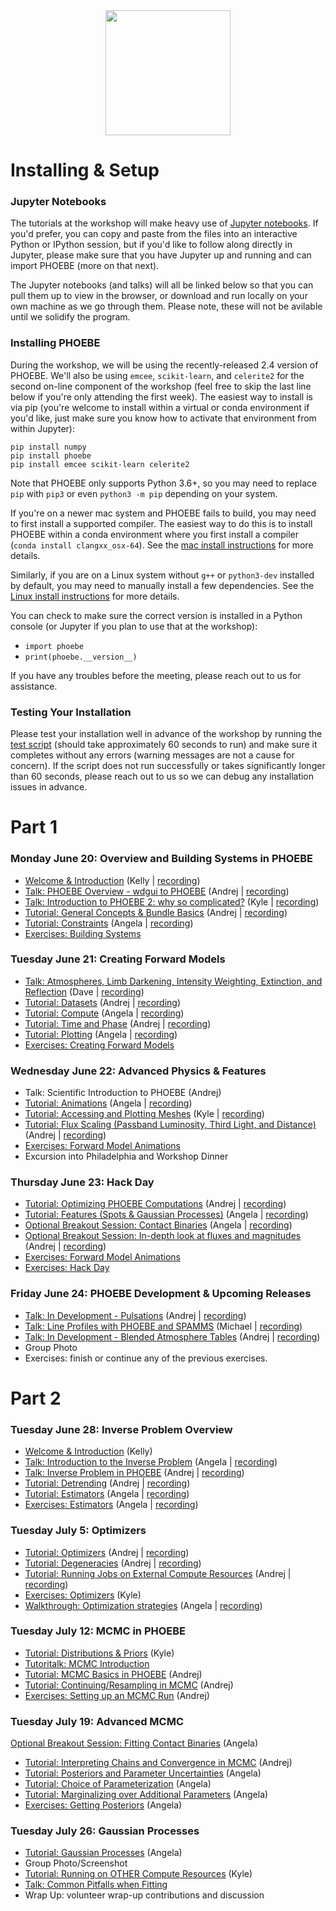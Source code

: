 
<div style="text-align: center">
<a href="http://phoebe-project.org/static/workshops/PHOEBE_workshop_4.jpg" target="_blank" rel="noopener noreferrer"><img src="http://phoebe-project.org/images/workshops/PHOEBE_workshop_4_thumb.jpg" height="200" maxWidth="80%"/></a>
</div>

# Installing & Setup

### Jupyter Notebooks

The tutorials at the workshop will make heavy use of [Jupyter notebooks](https://jupyter.org/install).  If you'd prefer, you can copy and paste from the files into an interactive Python or IPython session, but if you'd like to follow along directly in Jupyter, please make sure that you have Jupyter up and running and can import PHOEBE (more on that next).

The Jupyter notebooks (and talks) will all be linked below so that you can pull them up to view in the browser, or download and run locally on your own machine as we go through them. Please note, these will not be avilable until we solidify the program.

### Installing PHOEBE

During the workshop, we will be using the recently-released 2.4 version of PHOEBE.  We'll also be using `emcee`, `scikit-learn`, and `celerite2` for the second on-line component of the workshop (feel free to skip the last line below if you're only attending the first week).  The easiest way to install is via pip (you're welcome to install within a virtual or conda environment if you'd like, just make sure you know how to activate that environment from within Jupyter):

```
pip install numpy
pip install phoebe
pip install emcee scikit-learn celerite2
```

Note that PHOEBE only supports Python 3.6+, so you may need to replace `pip` with `pip3` or even `python3 -m pip` depending on your system.

If you're on a newer mac system and PHOEBE fails to build, you may need to first install a supported compiler.  The easiest way to do this is to install PHOEBE within a conda environment where you first install a compiler (`conda install clangxx_osx-64`).  See the [mac install instructions](http://phoebe-project.org/install/latest/mac/auto) for more details.

Similarly, if you are on a Linux system without `g++` or `python3-dev` installed by default, you may need to manually install a few dependencies.  See the [Linux install instructions](http://phoebe-project.org/install/latest/linux/auto) for more details.

You can check to make sure the correct version is installed in a Python console (or Jupyter if you plan to use that at the workshop):

* `import phoebe`
* `print(phoebe.__version__)`

If you have any troubles before the meeting, please reach out to us for assistance.


### Testing Your Installation


Please test your installation well in advance of the workshop by running the [test script](https://raw.githubusercontent.com/phoebe-project/phoebe2-workshop/2022june/test_install.py) (should take approximately 60 seconds to run) and make sure it completes without any errors (warning messages are not a cause for concern).  If the script does not run successfully or takes significantly longer than 60 seconds, please reach out to us so we can debug any installation issues in advance.

# Part 1

### Monday June 20: Overview and Building Systems in PHOEBE

* [Welcome & Introduction](https://docs.google.com/presentation/d/e/2PACX-1vRMXSVmy3BlJDXqQnmC_PPvuO-kQ1-NAPWEz-gk5laHL0w7kSC75EcXInDY6ZHMPsTJopfPCAfX5z-g/pub?start=false&loop=false&delayms=3000) (Kelly | [recording](https://vums-web.villanova.edu/Mediasite/channel/fourth-phoebe-workshop/watch/041b858ed1a545e497789da48172e1041d))
* [Talk: PHOEBE Overview - wdgui to PHOEBE](https://docs.google.com/presentation/d/e/2PACX-1vTcg5sbS9wdqg5b5g1fwe_VoyMG1THPX6mQx4VDbvZOUfKMS6FAd8pYcBl0HeyN5prpDzi54nNZfVB7/pub?start=false&loop=false&delayms=3000) (Andrej | [recording](https://vums-web.villanova.edu/Mediasite/channel/fourth-phoebe-workshop/watch/6e0fc1a303c7410fb2e1549b070364061d))
* [Talk: Introduction to PHOEBE 2: why so complicated?](https://docs.google.com/presentation/d/e/2PACX-1vQJKn6aqRFU6eJ34TZRJqllb7fOm6f-vaiBnXMkdaqV2MNGtjCSLM_iVDEP49naPiWH36yjbq1ugbLj/pub?start=false&loop=false&delayms=3000) (Kyle | [recording](https://vums-web.villanova.edu/Mediasite/channel/fourth-phoebe-workshop/watch/deb1dadab3e749869abfa9ccb0e32b8c1d))
* [Tutorial: General Concepts & Bundle Basics](./Tutorial_01_bundle_basics.ipynb) (Andrej | [recording](https://vums-web.villanova.edu/Mediasite/channel/fourth-phoebe-workshop/watch/abbdddf173f647c79c8ba7816b8ed5171d))
* [Tutorial: Constraints](./Tutorial_02_constraints.ipynb) (Angela | [recording](https://vums-web.villanova.edu/Mediasite/channel/fourth-phoebe-workshop/watch/8d42ebfc7e884e79949c3c5c0fdd6b821d))
* [Exercises: Building Systems](./Exercises_01_building_systems.ipynb)


### Tuesday June 21: Creating Forward Models

* [Talk: Atmospheres, Limb Darkening, Intensity Weighting, Extinction, and Reflection](https://docs.google.com/presentation/d/e/2PACX-1vTX__cTcowjUGuJ18jYY85tWX9VjjYEu7ISEkLgMMFKSFUNNFPHRreGW_LaUjSsQF62-M5od-J37LAu/pub?start=false&loop=false&delayms=3000) (Dave | [recording](https://villanova.zoom.us/rec/play/jnVnZB3zHfvBWyzc05c_BtiNry0Zhs1ZJgNVyzBgT3E4zuvulqKCZAzWzKW_YLkR63fUj52bqMpNSRn_.-KePrQm8hToe0AaH?startTime=1655816634000&_x_zm_rtaid=pF3w6te9StyTu82-N3L2kg.1655987342438.40ced37e340d57c15326873d874d9553&_x_zm_rhtaid=741))
* [Tutorial: Datasets](./Tutorial_03_datasets.ipynb) (Andrej | [recording](http://phoebe-project.org/static/workshops/2022june/2022.06.21.02_datasets.mp4))
* [Tutorial: Compute](./Tutorial_04_compute.ipynb) (Angela | [recording](http://phoebe-project.org/static/workshops/2022june/2022.06.21.03_compute.mp4))
* [Tutorial: Time and Phase](./Tutorial_05_time_and_phase.ipynb) (Andrej | [recording](https://villanova.zoom.us/rec/share/UGQ_6ctjZQC_Wd7pqxVaF6pukjFfsZE0Xpdcv7QK3zNiNoP1COnWyYuZzrCQt1CU.chDhgZpJmlKjtLST?startTime=1655832876000))
* [Tutorial: Plotting](./Tutorial_06_plotting.ipynb) (Angela | [recording](http://phoebe-project.org/static/workshops/2022june/2022.06.21.05_plotting.mp4))
* [Exercises: Creating Forward Models](./Exercises_02_forward_models.ipynb)


### Wednesday June 22: Advanced Physics & Features


* Talk: Scientific Introduction to PHOEBE (Andrej)
* [Tutorial: Animations](./Tutorial_07_animations.ipynb) (Angela | [recording](http://phoebe-project.org/static/workshops/2022june/2022.06.22.02_animations.mp4))
* [Tutorial: Accessing and Plotting Meshes](./Tutorial_08_meshes.ipynb) (Kyle | [recording](http://phoebe-project.org/static/workshops/2022june/2022.06.22.03_meshes.mp4))
* [Tutorial: Flux Scaling (Passband Luminosity, Third Light, and Distance)](./Tutorial_09_pblum_l3_distance.ipynb) (Andrej | [recording](http://phoebe-project.org/static/workshops/2022june/2022.06.22.04_pblum_l3_distance.mp4))
* [Exercises: Forward Model Animations](./Exercises_03_animations.ipynb)
* Excursion into Philadelphia and Workshop Dinner


### Thursday June 23: Hack Day


* [Tutorial: Optimizing PHOEBE Computations](./Tutorial_11_optimizing_computations.ipynb) (Andrej | [recording](http://phoebe-project.org/static/workshops/2022june/2022.06.23.01_optimizing_computations.mp4))
* [Tutorial: Features (Spots & Gaussian Processes)](./Tutorial_10_features.ipynb) (Angela | [recording](http://phoebe-project.org/static/workshops/2022june/2022.06.23.02_features.mp4))
* [Optional Breakout Session: Contact Binaries](./Tutorial_12_semidetached_contact.ipynb) (Angela | [recording](http://phoebe-project.org/static/workshops/2022june/2022.06.23.03_semidetached_contact.mp4))
* [Optional Breakout Session: In-depth look at fluxes and magnitudes](./Tutorial_13_flux_calibration.ipynb) (Andrej | [recording](http://phoebe-project.org/static/workshops/2022june/2022.06.23.04_flux_calibration.mp4))
* [Exercises: Forward Model Animations](./Exercises_03_animations.ipynb)
* [Exercises: Hack Day](./Exercises_04_hack_day.ipynb)


### Friday June 24: PHOEBE Development & Upcoming Releases


* [Talk: In Development - Pulsations](https://docs.google.com/presentation/d/e/2PACX-1vTY9f-XjDgw5knxFRDKpwNzNp8OMFMsH0nC9zYN1_TBxndnFuRSoKejpuDK34JJ_b0wrkfTlu5hy1Ki/pub?start=false&loop=false&delayms=3000) (Andrej | [recording](http://phoebe-project.org/static/workshops/2022june/2022.06.24.01_pulsations.mp4))
* [Talk: Line Profiles with PHOEBE and SPAMMS](https://docs.google.com/presentation/d/e/2PACX-1vRT4EwgIf7ocn8JJFyULGhaVJvi7c4zZT36ttaXJ8qN4krQ7uaX1QMUmlTpMcyBo_GhNRIVjlzHmAIM/pub?start=false&loop=false&delayms=3000) (Michael | [recording](http://phoebe-project.org/static/workshops/2022june/2022.06.24.02_spamms.mp4))
* [Talk: In Development - Blended Atmosphere Tables](https://docs.google.com/presentation/d/e/2PACX-1vStqWOOdGpaQcGbvKVU3uwPxfc70Dr1K_w3dHSas7dv3s48ZeBkWI4gjd0pqffJDc5Gjk9Z1CrCojY2/pub?start=false&loop=false&delayms=3000) (Andrej | [recording](http://phoebe-project.org/static/workshops/2022june/2022.06.24.03_blending.mp4))
* Group Photo
* Exercises: finish or continue any of the previous exercises.

# Part 2

### Tuesday June 28: Inverse Problem Overview

* [Welcome & Introduction](https://docs.google.com/presentation/d/e/2PACX-1vTm3753FQ-NpMrCgPPPLAb2vn0X-05BXoWYgftGLoJyNUXHhd0iih0zxCB4e9kwCEj14B52BL6tRLG9/pub?start=false&loop=false&delayms=3000) (Kelly)
* [Talk: Introduction to the Inverse Problem](https://docs.google.com/presentation/d/e/2PACX-1vR-fRxNcn5PEMQ6Rvq5dEHALVIDs62OqGDDaWr2liCNMrtcP-h6u4WztVxUhGoGvKQTh9DXyN9xXLYh/pub?start=false&loop=false&delayms=3000) (Angela | [recording](http://phoebe-project.org/static/workshops/2022june/2022.06.28.01_inverse_problem_intro.mp4))
* [Talk: Inverse Problem in PHOEBE](https://docs.google.com/presentation/d/e/2PACX-1vT_GwcoD_0Tz-5V1dEolYYFCMp2qxrfKqfySOCI9QU3rpMuR7ANGY_rDiLRZbXnrvTN57x6qndroC0Z/pub?start=false&loop=false&delayms=3000) (Andrej | [recording](http://phoebe-project.org/static/workshops/2022june/2022.06.28.02_inverse_problem_phoebe.mp4))
* [Tutorial: Detrending](./Tutorial_14_detrending.ipynb) (Andrej | [recording](http://phoebe-project.org/static/workshops/2022june/2022.06.28.03_detrending.mp4))
* [Tutorial: Estimators](./Tutorial_15_estimators.ipynb) (Angela | [recording](http://phoebe-project.org/static/workshops/2022june/2022.06.28.04_estimators.mp4))
* [Exercises: Estimators](./Exercises_06_estimators.ipynb) (Angela | [recording](http://phoebe-project.org/static/workshops/2022june/2022.06.28.05_exercises.mp4))


### Tuesday July 5: Optimizers

* [Tutorial: Optimizers](./Tutorial_17_optimizers.ipynb) (Andrej | [recording](http://phoebe-project.org/static/workshops/2022june/2022.07.05.01_optimizers.mp4))
* [Tutorial: Degeneracies](./Tutorial_16_degeneracy.ipynb) (Andrej | [recording](http://phoebe-project.org/static/workshops/2022june/2022.07.05.02_degeneracy.mp4))
* [Tutorial: Running Jobs on External Compute Resources](./Tutorial_18_server.ipynb) (Andrej | [recording](http://phoebe-project.org/static/workshops/2022june/2022.07.05.03_server.mp4))
* [Exercises: Optimizers](./Exercises_07_optimizers.ipynb) (Kyle)
* [Walkthrough: Optimization strategies](./optimizers_showcase.ipynb) (Angela | [recording](http://phoebe-project.org/static/workshops/2022june/2022.07.05.04_optimizers_showcase.mp4))


### Tuesday July 12: MCMC in PHOEBE

* [Tutorial: Distributions & Priors](./Tutorial_19_distributions.ipynb) (Kyle)
* [Tutoritalk: MCMC Introduction](./mcmc_generic.ipynb)
* [Tutorial: MCMC Basics in PHOEBE](./Tutorial_20_mcmc.ipynb) (Andrej)
* [Tutorial: Continuing/Resampling in MCMC](./Tutorial_21_mcmc_continued.ipynb) (Andrej)
* [Exercises: Setting up an MCMC Run](./Exercises_08_mcmc.ipynb) (Andrej)

### Tuesday July 19: Advanced MCMC

[Optional Breakout Session: Fitting Contact Binaries](https://docs.google.com/presentation/d/e/2PACX-1vRrcYeotz37WyqXCmBQqwqH7dkHBUi-D6SMvAiZketoqlkGCmZ7vWhPgD46dx_pl_SCs3nPrNB4bOgV/pub?start=false&loop=false&delayms=3000) (Angela)


* [Tutorial: Interpreting Chains and Convergence in MCMC](./Tutorial_22_convergence.ipynb) (Andrej)
* [Tutorial: Posteriors and Parameter Uncertainties](./Tutorial_23_posteriors.ipynb) (Angela)
* [Tutorial: Choice of Parameterization](./Tutorial_24_parameterization.ipynb) (Angela)
* [Tutorial: Marginalizing over Additional Parameters](./Tutorial_25_marginalization.ipynb) (Angela)
* [Exercises: Getting Posteriors](./Exercises_07_posteriors.ipynb) (Angela)


### Tuesday July 26: Gaussian Processes


* [Tutorial: Gaussian Processes](./Tutorial_26_gaussian_processes.ipynb) (Angela)
* Group Photo/Screenshot
* [Tutorial: Running on OTHER Compute Resources](./Tutorial_27_server_other.ipynb) (Kyle)
* [Talk: Common Pitfalls when Fitting](https://docs.google.com/presentation/d/e/2PACX-1vTI2tTM7K307S8KRn_agtd_4IoXfwgA2_e4yfH47UzlwEdn0sl59tKSibZxHlfgbF43KPfWCgxgA1Fx/pub?start=false&loop=false&delayms=3000)
* Wrap Up: volunteer wrap-up contributions and discussion
